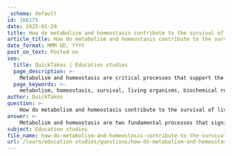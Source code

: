 ```yaml
---
_schema: default
id: 166175
date: 2025-01-29
title: How do metabolism and homeostasis contribute to the survival of living organisms?
article_title: How do metabolism and homeostasis contribute to the survival of living organisms?
date_format: MMM DD, YYYY
post_on_text: Posted on
seo:
  title: QuickTakes | Education studies
  page_description: >-
    Metabolism and homeostasis are critical processes that support the survival of living organisms by converting food into energy, maintaining internal stability, and allowing adaptation to environmental changes.
  page_keywords: >-
    metabolism, homeostasis, survival, living organisms, biochemical reactions, catabolism, anabolism, energy conversion, internal stability, temperature regulation, pH balance, electrolyte balance, cellular function, adaptation, energy availability
author: QuickTakes
question: >-
    How do metabolism and homeostasis contribute to the survival of living organisms?
answer: >-
    Metabolism and homeostasis are two fundamental processes that significantly contribute to the survival of living organisms.\n\n### Metabolism\nMetabolism encompasses all the biochemical reactions that occur within an organism, allowing it to convert food into energy and build necessary cellular components. It can be divided into two main categories:\n\n1. **Catabolism**: This involves breaking down complex molecules into simpler ones, releasing energy in the process. For example, the digestion of food breaks down carbohydrates, proteins, and fats into their constituent molecules, which can then be utilized for energy.\n\n2. **Anabolism**: This is the process of building up complex molecules from simpler ones, which requires energy. For instance, the synthesis of proteins from amino acids is an anabolic process that is crucial for growth and repair.\n\nMetabolism is essential for various life-sustaining functions, including growth, reproduction, and response to environmental changes. It provides the energy required for cellular processes and helps maintain the structure and function of cells.\n\n### Homeostasis\nHomeostasis refers to the ability of an organism to maintain a stable internal environment despite fluctuations in external conditions. This stability is vital for the proper functioning of cells and, by extension, the entire organism. Key aspects of homeostasis include:\n\n- **Temperature Regulation**: Many organisms, including humans, maintain a constant body temperature (around 37°C or 98.6°F). Mechanisms such as sweating, shivering, and altering blood flow help regulate temperature.\n\n- **pH Balance**: The internal pH of organisms must remain within a narrow range for enzymes and biochemical reactions to function optimally. Buffers in the blood and other fluids help maintain this balance.\n\n- **Electrolyte and Fluid Balance**: Homeostasis involves regulating the concentration of ions and fluids in the body. For example, kidneys play a crucial role in filtering blood and maintaining electrolyte levels.\n\n### Contribution to Survival\nThe interplay between metabolism and homeostasis is critical for survival:\n\n- **Energy Availability**: Metabolism ensures that organisms have the energy needed to perform essential functions, while homeostasis ensures that these functions can occur under varying environmental conditions.\n\n- **Adaptation to Change**: Homeostasis allows organisms to adapt to changes in their environment, such as temperature fluctuations or changes in nutrient availability. This adaptability is crucial for survival in diverse habitats.\n\n- **Cellular Function**: Both processes are vital for maintaining cellular integrity and function. A stable internal environment (homeostasis) allows metabolic processes to occur efficiently, ensuring that cells can grow, reproduce, and respond to stimuli.\n\nIn summary, metabolism provides the energy and building blocks necessary for life, while homeostasis maintains the conditions required for these processes to function effectively. Together, they enable living organisms to thrive in a constantly changing environment.
subject: Education studies
file_name: how-do-metabolism-and-homeostasis-contribute-to-the-survival-of-living-organisms.md
url: /learn/education-studies/questions/how-do-metabolism-and-homeostasis-contribute-to-the-survival-of-living-organisms
---
```


&nbsp;